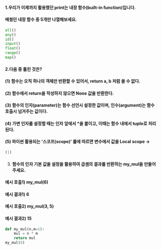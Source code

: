 #### 1.우리가 이제까지 활용했던 print는 내장 함수(built-in function)입니다.

#### 배웠던 내장 함수 중 5개만 나열해보세요.

```python
all()
any()
id()
input()
float()
range()
map()

```

#### 2.다음 중 틀린 것은?

#### (1) 함수는 오직 하나의 객체만 반환할 수 있어서, return a, b 처럼 쓸 수 없다.

#### (2) 함수에서 return을 작성하지 않으면 None 값을 반환한다.

#### (3) 함수의 인자(parameter)는 함수 선언시 설정한 값이며, 인수(argument)는 함수 호출시 넘겨주는 값이다.

#### (4) 가변 인자를 설정할 때는 인자 앞에서 *을 붙이고, 이때는 함수 내에서 tuple로 처리된다.

#### (5) 파이썬 활용되는 ‘스코프(scope)’ 룰에 따르면 변수에서 값을 Local scope ->

```python
(1)
```

3. #### 함수의 인자 기본 값을 설정을 활용하여 곱셈의 결과를 반환하는 my_mul을 만들어주세요.

  #### 예시 호출1) my_mul(6)

  #### 예시 결과1) 6

  #### 예시 호출2) my_mul(3, 5)

  #### 예시 결과2) 15

```python
def my_mul(n,m=1):
    mul = n * m
    return mul
my_mul(6)
```

